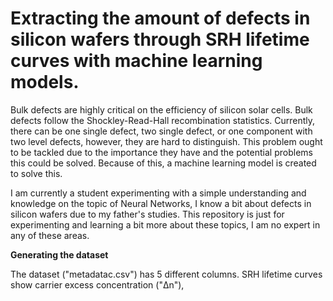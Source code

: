 # Extracting the amount of defects in silicon wafers through SRH lifetime curves with machine learning models.

Bulk defects are highly critical on the efficiency of silicon solar cells. Bulk defects follow the Shockley-Read-Hall recombination statistics. Currently, there can be one single defect, two single defect, or one component with two level defects, however, they are hard to distinguish. This problem ought to be tackled due to the importance they have and the potential problems this could be solved. Because of this, a machine learning model is created to solve this.

I am currently a student experimenting with a simple understanding and knowledge on the topic of Neural Networks, I know a bit about defects in silicon wafers due to my father's studies. This repository is just for experimenting and learning a bit more about these topics, I am no expert in any of these areas.

**Generating the dataset**

The dataset ("metadatac.csv") has 5 different columns. SRH lifetime curves show carrier excess concentration ("Δn"),
